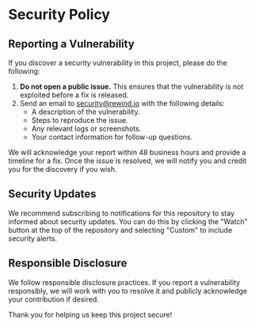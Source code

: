 # Security Policy

## Reporting a Vulnerability

If you discover a security vulnerability in this project, please do the following:

1. **Do not open a public issue.** This ensures that the vulnerability is not exploited before a fix is released.
2. Send an email to [security@rewind.io](mailto:security@rewind.io) with the following details:
   - A description of the vulnerability.
   - Steps to reproduce the issue.
   - Any relevant logs or screenshots.
   - Your contact information for follow-up questions.

We will acknowledge your report within 48 business hours and provide a timeline for a fix. Once the issue is resolved, we will notify you and credit you for the discovery if you wish.

## Security Updates

We recommend subscribing to notifications for this repository to stay informed about security updates. You can do this by clicking the "Watch" button at the top of the repository and selecting "Custom" to include security alerts.

## Responsible Disclosure

We follow responsible disclosure practices. If you report a vulnerability responsibly, we will work with you to resolve it and publicly acknowledge your contribution if desired.

Thank you for helping us keep this project secure!
